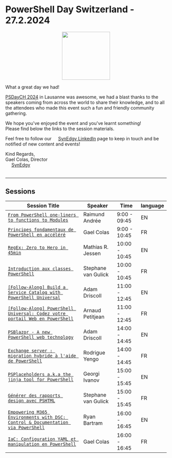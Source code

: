 # PowerShell Day Switzerland - 27.2.2024
<p align="center">
<img src="./media/logo-psdaych.png" style="width:150px;">
</p>
What a great day we had!

[PSDayCH 2024](https://synedgy.com/psdaych) in Lausanne was awesome, we had a blast
thanks to the speakers coming from across the world to share their knowledge, and to all the attendees who made this event
such a fun and friendly community gathering.

We hope you've enjoyed the event and you've learnt something!  
Please find below the links to the session materials.

Feel free to follow our <img src="media/In-Blue-Logo.png.original.png" style="width:13px;vertical-align:middle" href="https://www.linkedin.com/company/synedgy/" /> [SynEdgy LinkedIn](https://www.linkedin.com/company/synedgy/) page to keep in touch and be notified of new content and events!


Kind Regards,  
Gael Colas, Director  
<img src="media/Logo-Icon-128px.png" style="width:15px;vertical-align:middle" href="https://www.linkedin.com/company/synedgy/" /> [SynEdgy](https://synedgy.com/)
<br />
<br />

---

## Sessions

|Session Title        | Speaker                |   Time   | language |
|---------------------| -----------------------|----------|----------|
| [`From PowerShell one-liners to functions to Modules`](README.md)| Raimund Andrée | 9:00 - 09:45 | EN |
| [`Principes fondamentaux de PowerShell en accéléré`](fr/gaelcolas/fundamentals)| Gael Colas | 9:00 - 10:45 | FR |
| [`RegEx: Zero to Hero in 45min`](README.md)| Mathias R. Jessen | 10:00 - 10:45 | EN |
| [`Introduction aux classes PowerShell`](README.md)| Stephane van Gulick | 10:00 - 10:45 | FR |
| [`[Follow-Along] Build a Service Catalog with PowerShell Universal`](README.md)| Adam Driscoll | 11:00 - 12:45 | EN |
| [`[Follow-Along] PowerShell Universal: Codez votre portail Web en PowerShell`](README.md)| Arnaud Petitjean | 11:00 - 12:45 | FR |
| [`PSBlazor - A new PowerShell web technology`](README.md)| Adam Driscoll | 14:00 - 14:45 | EN |
| [`Exchange server : migration hybride à l'aide de PowerShell`](README.md)| Rodrigue Yengo | 14:00 - 14:45 | FR |
| [`PSPlaceholders a.k.a the jinja tool for PowerShell`](https://github.com/gogbg/psdaych2024)| Georgi Ivanov | 15:00 - 15:45 | EN |
| [`Générer des rapports design avec PSHTML`](README.md)| Stephane van Gulick | 15:00 - 15:45 | FR |
| [`Empowering M365 Environments with DSC: Control & Documentation via PowerShell`](README.md)| Ryan Bartram | 16:00 - 16:45 | EN |
| [`IaC: Configuration YAML et manipulation en PowerShell`](fr/gaelcolas/yaml)| Gael Colas | 16:00 - 16:45 | FR |
